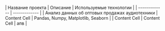 
| Название проекта  | Описание | Используемые технологии |
| ------------- | ------------- |
| Анализ данных об оптовых продажах аудиотехники	 | Content Cell  | Pandas, Numpy, Matplotlib, Seaborn |
| Content Cell  | Content Cell  | апв |
